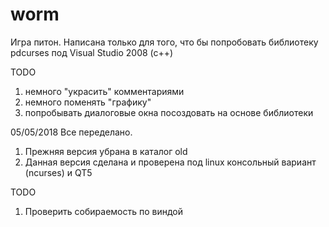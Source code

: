 # worm

Игра питон.
Написана только для того, что бы попробовать библиотеку pdcurses под Visual Studio 2008 (c++)

TODO
1. немного "украсить" комментариями
2. немного поменять "графику"
3. попробывать диалоговые окна посоздовать на основе библиотеки



05/05/2018
Все переделано.

1. Прежняя версия убрана в каталог old
2. Данная версия сделана и проверена под linux консольный вариант (ncurses) и QT5

TODO
1. Проверить собираемость по виндой
